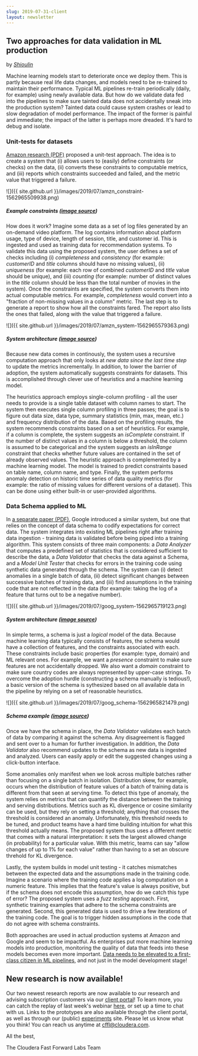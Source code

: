 ```yaml
---
slug: 2019-07-31-client
layout: newsletter
---
```


## Two approaches for data validation in ML production
by *[Shioulin](https://twitter.com/shioulin_sam)*

Machine learning models start to deteriorate once we deploy them. This is partly
because real life data changes, and models need to be re-trained to maintain
their performance. Typical ML pipelines re-train periodically (daily, for
example) using newly available data. But how do we validate data fed into the
pipelines to make sure tainted data does not accidentally sneak into the
production system? Tainted data could cause system crashes or lead to slow
degradation of model performance. The impact of the former is painful and
immediate; the impact of the latter is perhaps more dreaded. It's hard to
debug and isolate.

### Unit-tests for datasets

[Amazon research (PDF)](http://www.vldb.org/pvldb/vol11/p1781-schelter.pdf)
proposed a unit-test approach. The idea is to create a system that (i) allows
users to (easily) define constraints (or checks) on the data, (ii) converts these
constraints to computable metrics, and (iii) reports which constraints succeeded
and failed, and the metric value that triggered a failure.

![]({{ site.github.url }}/images/2019/07/amzn_constraint-1562965509938.png)
##### Example constraints ([image source](http://www.vldb.org/pvldb/vol11/p1781-schelter.pdf))

How does it work? Imagine some data as a set of log files generated by an
on-demand video platform. The log contains information about platform usage,
type of device, length of session, title, and customer id. This is ingested and
used as training data for recommendation systems. To validate this data using
the proposed system, the user defines a set of checks including (i) _completeness_
and _consistency_ (for example: *customerID* and *title* columns should have no
missing values), (ii) _uniqueness_ (for example: each row of combined *customerID*
and *title* value should be unique), and (iii) _counting_ (for example: number of
distinct values in the *title* column should be less than the total number of
movies in the system). Once the constraints are specified, the system converts
them into actual computable metrics. For example, _completeness_ would convert
into a "fraction of non-missing values in a column" metric. The last step is to
generate a report to show how all the constraints fared. The report also lists
the ones that failed, along with the value that triggered a failure.

![]({{ site.github.url }}/images/2019/07/amzn_system-1562965579363.png)
##### System architecture ([image source](http://www.vldb.org/pvldb/vol11/p1781-schelter.pdf))

Because new data comes in continously, the system uses a recursive computation
approach that only looks at _new data since the last time step_ to update the
metrics incrementally. In addition, to lower the barrier of adoption, the system
automatically suggests constraints for datasets. This is accomplished through
clever use of heuristics and a machine learning model. 

The heuristics approach employs single-column profiling - all the user needs to provide is a single
table dataset with column names to start. The system then executes single column
profiling in three passes; the goal is to figure out data size, data type,
summary statistics (min, max, mean, etc.) and frequency distribution of the
data. Based on the profiling results, the system recommends constraints based on
a set of heuristics. For example, if a column is complete, the system suggests
an _isComplete_ constraint. If the number of distinct values in a column is
below a threshold, the column is assumed to be categorical and the system
suggests an _isInRange_ constraint that checks whether future values are
contained in the set of already observed values. The heuristic approach is
complemented by a machine learning model. The model is trained to predict
constraints based on table name, column name, and type. Finally, the system
performs anomaly detection on historic time series of data quality metrics (for
example: the ratio of missing values for different versions of a dataset). This
can be done using either built-in or user-provided algorithms.

### Data Schema applied to ML

In [a separate paper (PDF)](https://www.sysml.cc/doc/2019/167.pdf), Google
introduced a similar system, but one that relies on the concept of data schema
to codify expectations for correct data. The system integrates into existing ML
pipelines right after training data ingestion - training data is validated
before being piped into a training algorithm. This system consists of three main
components: a _Data Analyzer_ that computes a predefined set of statistics that
is considered sufficient to describe the data, a _Data Validator_ that checks
the data against a Schema, and a _Model Unit Tester_ that checks for errors in
the training code using synthetic data generated through the schema. The system
can (i) detect anomalies in a single batch of data, (ii) detect significant
changes between successive batches of training data, and (iii) find assumptions
in the training code that are not reflected in the data (for example: taking the
log of a feature that turns out to be a negative number).

![]({{ site.github.url }}/images/2019/07/goog_system-1562965719123.png)
##### System architecture ([image source](https://www.sysml.cc/doc/2019/167.pdf))

In simple terms, a schema is just a _logical_ model of the data. Because machine learning data typically
consists of features, the schema would have a collection of features, and the
constraints associated with each. These constraints include basic properties
(for example: type, domain) and ML relevant ones. For example, we want a
_presence_ constraint to make sure features are not accidentally dropped. We
also want a _domain_ constraint to make sure country codes are always
represented by upper-case strings. To overcome the adoption hurdle (constructing
a schema manually is tedious!), a basic version of the schema is sythesized
based on all available data in the pipeline by relying on a set of reasonable
heuristics.

![]({{ site.github.url }}/images/2019/07/goog_schema-1562965821479.png)
##### Schema example ([image source](https://www.sysml.cc/doc/2019/167.pdf))

Once we have the schema in place, the _Data Validator_ validates each batch of
data by comparing it against the schema. Any disagreement is flagged and sent
over to a human for further investigation. In addition, the _Data Validator_
also recommend updates to the schema as new data is ingested and analyzed. Users
can easily apply or edit the suggested changes using a click-button interface.

Some anomalies only manifest when we look across multiple batches rather than
focusing on a single batch in isolation. Distribution skew, for example, occurs when
the distribution of feature values of a batch of training data is different from
that seen at serving time. To detect this type of anomaly, the system relies on
metrics that can quantify the distance between the training and serving
distributions. Metrics such as KL divergence or cosine similarity can be used,
but they rely on setting a threshold; anything that crosses the threshold is
considered an anomaly. Unfortunately, this threshold needs to be tuned, and
product teams have a hard time building intuition for what this threshold
actually means. The proposed system thus uses a different metric that comes with
a natural interpretation: it sets the largest allowed change (in probability)
for a particular value. With this metric, teams can say "allow changes of up to
1% for each value" rather than having to a set an obscure threhold for KL
divergence.

Lastly, the system builds in model unit testing - it catches mismatches between
the expected data and the assumptions made in the training code. Imagine a
scenario where the training code applies a log computation on a numeric
feature. This implies that the feature's value is always positive, but if the
schema does not encode this assumption, how do we catch this type of error? The
proposed system uses a _fuzz testing_ approach. First, synthetic training
examples that adhere to the schema constraints are generated. Second, this
generated data is used to drive a few iterations of the training code. The goal
is to trigger hidden assumptions in the code that do not agree with schema
constraints.

Both approaches are used in actual production systems at Amazon and Google and
seem to be impactful. As enterprises put more machine learning models into
production, monitoring the quality of data that feeds into these models becomes
even more important. [Data needs to be elevated to a first-class citizen in ML
pipelines](https://www.sysml.cc/doc/2019/167.pdf), and not just in the model
development stage!

## New research is now available!

Our two newest research reports are now available to our research and advising subscription customers via our [client portal](https://clients.fastforwardlabs.com)!  To learn more, you can catch the replay of last week's webinar [here](https://www.cloudera.com/content/dam/www/marketing/resources/webinars/advancing-ml-with-deep-learning-and-transfer-learning.landing.html), or set up a time to chat with us.  Links to the prototypes are also available through the client portal, as well as through our (public) [experiments](https://experiments.fastforwardlabs.com/) site.  Please let us know what you think! You can reach us anytime at [cffl@cloudera.com](mailto:cffl@cloudera.com).

All the best,

The Cloudera Fast Forward Labs Team